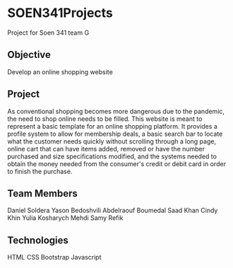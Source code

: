 # SOEN341Projects

Project for Soen 341 team G

## Objective

Develop an online shopping website

## Project

As conventional shopping becomes more dangerous due to the pandemic, the need to shop online needs to be filled. This website is meant to represent a basic template for an online shopping platform. It provides a profile system to allow for membership deals, a basic search bar to locate what the customer needs quickly without scrolling through a long page, online cart that can have items added, removed or have the number purchased and size specifications modified, and the systems needed to obtain the money needed from the consumer's credit or debit card in order to finish the purchase.

## Team Members

Daniel Soldera
Yason Bedoshvili
Abdelraouf Boumedal
Saad Khan
Cindy Khin
Yulia Kosharych
Mehdi Samy Refik

## Technologies

HTML
CSS
Bootstrap
Javascript
